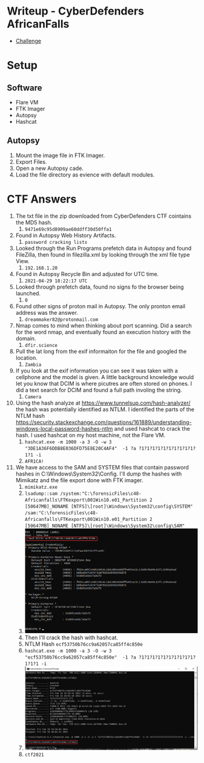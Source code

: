 # Writeup - CyberDefenders AfricanFalls

- [Challenge](https://cyberdefenders.org/blueteam-ctf-challenges/66)

# Setup 

## Software 

- Flare VM 
- FTK Imager
- Autopsy
- Hashcat 

## Autopsy

1. Mount the image file in FTK Imager. 
2. Export Files.
3. Open a new Autopsy cade. 
4. Load the file directory as evience with default modules. 

# CTF Answers 


1. The txt file in the zip downloaded from CyberDefenders CTF cointains the MD5 hash. 
    1. `9471e69c95d8909ae60ddff30d50ffa1`
2. Found in Autopsy Web History Artifacts. 
    1. `password cracking lists`
3. Looked through the Run Programs prefetch data in Autopsy and found FileZilla, then found in filezilla.xml by looking through the xml file type View. 
    1. `192.168.1.20`
4. Found in Autopsy Recycle Bin and adjusted for UTC time. 
    1. `2021-04-29 18:22:17 UTC`
5. Looked through prefetch data, found no signs fo the browser being launched. 
    1. `0`
6. Found other signs of proton mail in Autopsy. The only pronton email address was the answer. 
    1. `dreammaker82@protonmail.com`
7. Nmap comes to mind when thinking about port scanning. Did a search for the word nmap, and eventually found an execution history with the domain. 
    1. `dfir.science`
8. Pull the lat long from the exif informaiton for the file and googled the location. 
    1. `Zambia`
9. If you look at the exif information you can see it was taken with a cellphone and the model is given. A little background knowledge would let you know that DCIM is where picutres are often stored on phones. I did a text search for DCIM and found a full path involing the string. 
    1. `Camera`
10. Using the hash analyze at <https://www.tunnelsup.com/hash-analyzer/> the hash was potentially identified as NTLM. I identified the parts of the NTLM hash <https://security.stackexchange.com/questions/161889/understanding-windows-local-password-hashes-ntlm> and used hashcat to crack the hash. I used hashcat on my host machine, not the Flare VM. 
    1. `hashcat.exe -m 1000 -a 3 -O -w 3 "3DE1A36F6DDB8E036DFD75E8E20C4AF4"  -1 ?a ?1?1?1?1?1?1?1?1?1?1?1?1 -i`
    2. `AFR1CA!`
11. We have access to the SAM and SYSTEM files that contain password hashes in C:\Windows\System32\Config. I'll dump the hashes with Mimikatz and the file export done with FTK imager.
    1. `mimikatz.exe`
    2. `lsadump::sam /system:"C:\forensicFiles\c48-Africanfalls\FTKexport\001Win10.e01_Partition 2 [50647MB]_NONAME [NTFS]\[root]\Windows\System32\config\SYSTEM" /sam:"C:\forensicFiles\c48-Africanfalls\FTKexport\001Win10.e01_Partition 2 [50647MB]_NONAME [NTFS]\[root]\Windows\System32\config\SAM"`
    4. ![](./.images/image-kzt6d48h.png)
    5. Then I'll crack the hash with hashcat. 
    6. NTLM Hash `ecf53750b76cc9a62057ca85ff4c850e`
    7. `hashcat.exe -m 1000 -a 3 -O -w 3 "ecf53750b76cc9a62057ca85ff4c850e"  -1 ?a ?1?1?1?1?1?1?1?1?1?1?1?1?1 -i`
    8. ![](./.images/image-kzt73vhg.png)
    9. `ctf2021`

